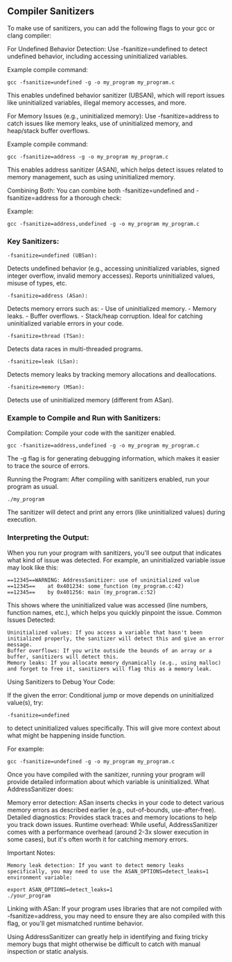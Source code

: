 ## Compiler Sanitizers
To make use of sanitizers, you can add the following flags to your gcc or clang compiler:

For Undefined Behavior Detection: Use -fsanitize=undefined to detect undefined behavior, including accessing uninitialized variables.

Example compile command:

    gcc -fsanitize=undefined -g -o my_program my_program.c

This enables undefined behavior sanitizer (UBSAN), which will report issues like uninitialized variables, illegal memory accesses, and more.

For Memory Issues (e.g., uninitialized memory): Use -fsanitize=address to catch issues like memory leaks, use of uninitialized memory, and heap/stack buffer overflows.

Example compile command:

    gcc -fsanitize=address -g -o my_program my_program.c

This enables address sanitizer (ASAN), which helps detect issues related to memory management, such as using uninitialized memory.

Combining Both: You can combine both -fsanitize=undefined and -fsanitize=address for a thorough check:

Example:

    gcc -fsanitize=address,undefined -g -o my_program my_program.c

### Key Sanitizers:

    -fsanitize=undefined (UBSan):
  Detects undefined behavior (e.g., accessing uninitialized variables, signed integer overflow, invalid memory accesses).
  Reports uninitialized values, misuse of types, etc.

    -fsanitize=address (ASan):
  Detects memory errors such as:
            - Use of uninitialized memory.
            - Memory leaks.
            - Buffer overflows.
            - Stack/heap corruption.
  Ideal for catching uninitialized variable errors in your code.

    -fsanitize=thread (TSan):
  Detects data races in multi-threaded programs.

    -fsanitize=leak (LSan):
  Detects memory leaks by tracking memory allocations and deallocations.

    -fsanitize=memory (MSan):
  Detects use of uninitialized memory (different from ASan).

### Example to Compile and Run with Sanitizers:

Compilation: Compile your code with the sanitizer enabled.

    gcc -fsanitize=address,undefined -g -o my_program my_program.c

The -g flag is for generating debugging information, which makes it easier to trace the source of errors.

Running the Program: After compiling with sanitizers enabled, run your program as usual.

    ./my_program

The sanitizer will detect and print any errors (like uninitialized values) during execution.

### Interpreting the Output:

When you run your program with sanitizers, you'll see output that indicates what kind of issue was detected. For example, an uninitialized variable issue may look like this:

    ==12345==WARNING: AddressSanitizer: use of uninitialized value
    ==12345==    at 0x401234: some_function (my_program.c:42)
    ==12345==    by 0x401256: main (my_program.c:52)

This shows where the uninitialized value was accessed (line numbers, function names, etc.), which helps you quickly pinpoint the issue.
Common Issues Detected:

    Uninitialized values: If you access a variable that hasn't been initialized properly, the sanitizer will detect this and give an error message.
    Buffer overflows: If you write outside the bounds of an array or a buffer, sanitizers will detect this.
    Memory leaks: If you allocate memory dynamically (e.g., using malloc) and forget to free it, sanitizers will flag this as a memory leak.

Using Sanitizers to Debug Your Code:

If the given the error: Conditional jump or move depends on uninitialized value(s), try:

    -fsanitize=undefined
    
to detect uninitialized values specifically. This will give more context about what might be happening inside function.

For example:

    gcc -fsanitize=undefined -g -o my_program my_program.c

Once you have compiled with the sanitizer, running your program will provide detailed information about which variable is uninitialized.
What AddressSanitizer does:

Memory error detection: ASan inserts checks in your code to detect various memory errors as described earlier (e.g., out-of-bounds, use-after-free).
    Detailed diagnostics: Provides stack traces and memory locations to help you track down issues.
    Runtime overhead: While useful, AddressSanitizer comes with a performance overhead (around 2-3x slower execution in some cases), but it's often worth it for catching memory errors.

Important Notes:

    Memory leak detection: If you want to detect memory leaks specifically, you may need to use the ASAN_OPTIONS=detect_leaks=1 environment variable:

    export ASAN_OPTIONS=detect_leaks=1
    ./your_program

Linking with ASan: 
If your program uses libraries that are not compiled with -fsanitize=address, you may need to ensure they are also compiled with this flag, or you'll get mismatched runtime behavior.

Using AddressSanitizer can greatly help in identifying and fixing tricky memory bugs that might otherwise be difficult to catch with manual inspection or static analysis.

